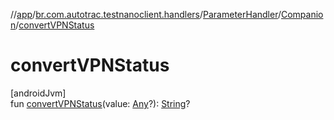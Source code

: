 //[app](../../../../index.md)/[br.com.autotrac.testnanoclient.handlers](../../index.md)/[ParameterHandler](../index.md)/[Companion](index.md)/[convertVPNStatus](convert-v-p-n-status.md)

# convertVPNStatus

[androidJvm]\
fun [convertVPNStatus](convert-v-p-n-status.md)(value: [Any](https://kotlinlang.org/api/latest/jvm/stdlib/kotlin/-any/index.html)?): [String](https://kotlinlang.org/api/latest/jvm/stdlib/kotlin/-string/index.html)?
